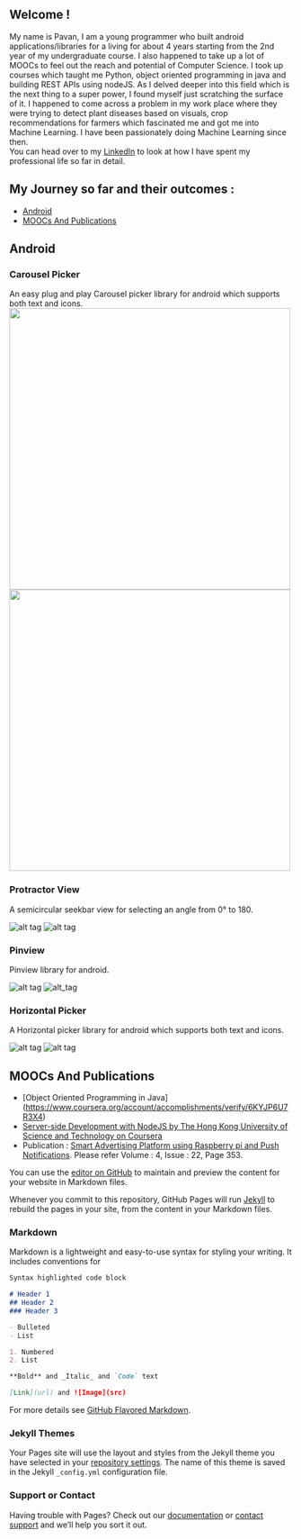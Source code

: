 ## Welcome !
My name is Pavan, I am a young programmer who built android applications/libraries for a living for about 4 years starting from the 2nd year of my undergraduate course. I also happened to take up a lot of MOOCs to feel out the reach and potential of Computer Science. I took up courses which taught me Python, object oriented programming in java and building REST APIs using nodeJS. As I delved deeper into this field which is the next thing to a super power, I found myself just scratching the surface of it. I happened to come across a problem in my work place where they were trying to detect plant diseases based on visuals, crop recommendations for farmers which fascinated me and got me into Machine Learning. I have been passionately doing Machine Learning since then.   
You can head over to my [LinkedIn](https://www.linkedin.com/in/pavanvenkatesh/) to look at how I have spent my professional life so far in detail.  
## My Journey so far and their outcomes :
- [Android](#android)
- [MOOCs And Publications](#moocs-and-publications)


## Android
### Carousel Picker
An easy plug and play Carousel picker library for android which supports both text and icons.  
 <img src="https://raw.githubusercontent.com/GoodieBag/CarouselPicker/master/gif/gif_image_480.gif" height="500"> <img src="https://raw.githubusercontent.com/GoodieBag/CarouselPicker/master/gif/gif_text_480.gif" height="500">
  
### Protractor View  
A semicircular seekbar view for selecting an angle from 0° to 180.  

![alt tag](https://github.com/GoodieBag/ProtractorView/blob/5b691ab3e4294a2a896620ad27104b03618105e1/gif/PVcolors.gif?raw=true)		![alt tag](https://github.com/GoodieBag/ProtractorView/blob/5b691ab3e4294a2a896620ad27104b03618105e1/gif/PVgreen.gif?raw=true)   

### Pinview 
Pinview library for android.  
 
![alt tag](https://media.giphy.com/media/U5BP5gk9zQaqs/giphy.gif)       ![alt_tag](https://media.giphy.com/media/CnCvLh9NT6Hio/giphy.gif)

### Horizontal Picker
A Horizontal picker library for android which supports both text and icons.  
 
![alt tag](https://github.com/GoodieBag/HorizontalPicker/blob/master/gif/HPtap.gif?raw=true)        ![alt tag](https://github.com/GoodieBag/HorizontalPicker/blob/master/gif/HPslide.gif?raw=true)

## MOOCs And Publications
- [Object Oriented Programming in Java] (https://www.coursera.org/account/accomplishments/verify/6KYJP6U7R3X4)
- [Server-side Development with NodeJS by The Hong Kong University of Science and Technology on Coursera](https://www.coursera.org/account/accomplishments/certificate/ZVF5AVL6GWS7)
- Publication : [Smart Advertising Platform using Raspberry pi and Push Notifications](https://drive.google.com/file/d/0B1S4ksxYY-PDTEcxYWMxYlljdXM/view). Please refer Volume : 4, Issue : 22, Page 353.

You can use the [editor on GitHub](https://github.com/Vatican-Cameos/Vatican-Cameos.github.io/edit/master/index.md) to maintain and preview the content for your website in Markdown files.

Whenever you commit to this repository, GitHub Pages will run [Jekyll](https://jekyllrb.com/) to rebuild the pages in your site, from the content in your Markdown files.

### Markdown

Markdown is a lightweight and easy-to-use syntax for styling your writing. It includes conventions for

```markdown
Syntax highlighted code block

# Header 1
## Header 2
### Header 3

- Bulleted
- List

1. Numbered
2. List

**Bold** and _Italic_ and `Code` text

[Link](url) and ![Image](src)
```

For more details see [GitHub Flavored Markdown](https://guides.github.com/features/mastering-markdown/).

### Jekyll Themes

Your Pages site will use the layout and styles from the Jekyll theme you have selected in your [repository settings](https://github.com/Vatican-Cameos/Vatican-Cameos.github.io/settings). The name of this theme is saved in the Jekyll `_config.yml` configuration file.

### Support or Contact

Having trouble with Pages? Check out our [documentation](https://help.github.com/categories/github-pages-basics/) or [contact support](https://github.com/contact) and we’ll help you sort it out.
